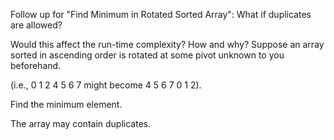 Follow up for "Find Minimum in Rotated Sorted Array":
What if duplicates are allowed?

Would this affect the run-time complexity? How and why?
Suppose an array sorted in ascending order is rotated at some pivot unknown to you beforehand.

(i.e., 0 1 2 4 5 6 7 might become 4 5 6 7 0 1 2).

Find the minimum element.

The array may contain duplicates.